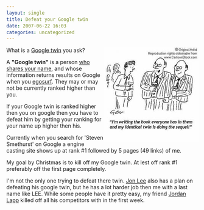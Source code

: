 ```yaml
---
layout: single
title: Defeat your Google twin
date: 2007-06-22 16:03
categories: uncategorized
---
```

<img src="/public/uploads/2007/06/gwhn101l.thumbnail.jpg" alt="gwhn101l.jpg" align="right" />What is a <a href="http://en.wikipedia.org/wiki/Google_twin">Google twin</a> you ask?

A <strong>"Google twin"</strong> is a person <a href="http://www.google.ca/search?q=steven+smethurst">who shares your name</a>, and whose information returns results on Google when you <a href="http://en.wikipedia.org/wiki/Egosurfing" title="Egosurfing">egosurf</a>. They may or may not be currently ranked higher than you.

If your Google twin is ranked higher then you on google then you have to defeat him by getting your ranking for your name up higher then his.

Currently when you search for 'Steven Smethurst' on Google a engine casting site shows up at rank #1 followed by 5 pages (49 links) of me.

My goal by Christmas is to kill off my Google twin.
At lest off rank #1 preferably off the first page completely.

I'm not the only one trying to defeat there twin. <a href="http://www.jonlee.ca/defeating-my-google-twin/">
Jon Lee</a> also has a plan on defeating his google twin, but he has a lot harder job then me with a last name like LEE.
While some people have it pretty easy, my friend <a href="http://www.jordanlapp.com/">Jordan Lapp</a> killed off all his competitors with in the first week.
